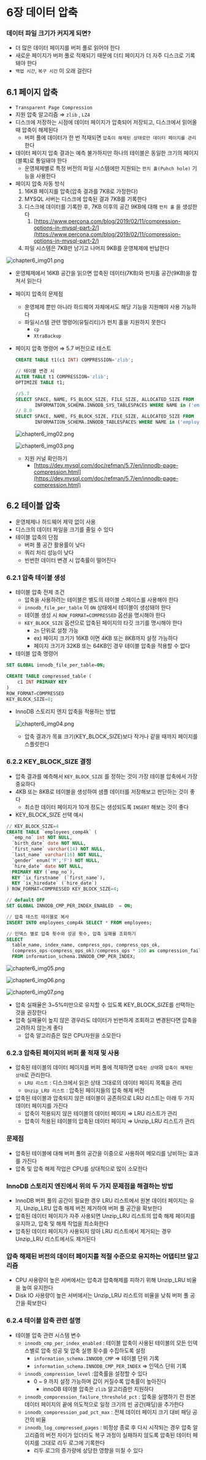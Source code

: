 # 6장 데이터 압축

### 데이터 파일 크기가 커지게 되면?

- 더 많은 데이터 페이지를 버퍼 풀로 읽어야 한다
- 새로운 페이지가 버퍼 풀로 적재되기 때문에 더티 페이지가 더 자주 디스크로 기록돼야 한다
- `백업 시간`, `복구 시간` 이 오래 걸린다

## 6.1 페이지 압축

- `Transparent Page Compression`
- 지원 압축 알고리즘 ⇒ `zlib` , `LZ4`
- 디스크에 저장하는 시점에 데이터 페이지가 압축되어 저장되고, 디스크에서 읽어올 때 압축이 해제된다
    - 버퍼 풀에 데이터가 한 번 적재되면 `압축이 해제된 상태로만 데이터 페이지를 관리`한다
- 데이터 페이지 압축 결과는 예측 불가하지만 하나의 테이블은 동일한 크기의 페이지(블록)로 통일돼야 한다
    - 운영체제별로 특정 버전의 파일 시스템에만 지원되는  `펀치 홀(Puhch hole)` 기능을 사용한다
- 페이지 압축 자동 방식
    1. 16KB 페이지를 압축(압축 결과를 7KB로 가정한다)
    2. MYSQL 서버는 디스크에 압축된 결과 7KB를 기록한다
    3. 디스크에 데이터를 기록한 후, 7KB 이후의 공간 9KB에 대해 `펀치 홀` 을 생성한다
        1. [https://www.percona.com/blog/2019/02/11/compression-options-in-mysql-part-2/](https://www.percona.com/blog/2019/02/11/compression-options-in-mysql-part-2/)
    4. 파일 시스템은 7KB만 남기고 나머지 9KB를 운영체제에 반납한다

![chapter6_img01.png](../images/haedoang/chapter6_img01.png)

- 운영체제에서 16KB 공간을 읽으면 압축된 데이터(7KB)와 펀치홀 공간(9KB)을 합쳐서 읽는다
- 페이지 압축의 문제점
    - 운영체제 뿐만 아니라 하드웨어 자체에서도 해당 기능을 지원해야 사용 가능하다
    - 파일시스템 관련 명령어(유틸리티)가 펀치 홀을 지원하지 못한다
        - `cp`
        - `XtraBackup`
- 페이지 압축 명령어 ⇒ 5.7 버전으로 테스트
    
    ```sql
    CREATE TABLE t1(c1 INT) COMPRESSION='zlib';
    
    // 테이블 변경 시
    ALTER TABLE t1 COMPRESSION='zlib';
    OPTIMIZE TABLE t1;
    
    //5.7 
    SELECT SPACE, NAME, FS_BLOCK_SIZE, FILE_SIZE, ALLOCATED_SIZE FROM
           INFORMATION_SCHEMA.INNODB_SYS_TABLESPACES WHERE NAME in ('employees/employees', 'employees/employees_zlib');
    // 8.0
    SELECT SPACE, NAME, FS_BLOCK_SIZE, FILE_SIZE, ALLOCATED_SIZE FROM
           INFORMATION_SCHEMA.INNODB_TABLESPACES WHERE NAME in ('employees/employees', 'employees/employees_zlib');
    ```
    
    ![chapter6_img02.png](../images/haedoang/chapter6_img02.png)
    
    ![chapter6_img03.png](../images/haedoang/chapter6_img03.png)
    
    - 지원 커널 확인하기
        - [https://dev.mysql.com/doc/refman/5.7/en/innodb-page-compression.html](https://dev.mysql.com/doc/refman/5.7/en/innodb-page-compression.html)

## 6.2 테이블 압축

- 운영체제나 하드웨어 제약 없이 사용
- 디스크의 데이터 파일을 크기를 줄일 수 있다
- 테이블 압축의 단점
    - 버퍼 풀 공간 활용률이 낮다
    - 쿼리 처리 성능이 낮다
    - 빈번한 데이터 변경 시 압축률이 떨어진다

### 6.2.1 압축 테이블 생성

- 테이블 압축 전제 조건
    - 압축을 사용하려는 테이블은 별도의 테이블 스페이스를 사용해야 한다
    - `innodb_file_per_table` 이 `ON` 상태에서 테이블이 생성돼야 한다
    - 테이블 생성 시 `ROW_FORMAT=COMPRESSED` 옵션을 명시해야 한다
    - `KEY_BLOCK_SIZE` 옵션으로 압축된 페이지의 타깃 크기를 명시해야 한다
        - `2n` 단위로 설정 가능
        - ex) 페이지 크기가 16KB 이면 4KB 또는 8KB까지 설정 가능하다
        - 페이지 크기가 32KB 또는 64KB인 경우 테이블 압축을 적용할 수 없다
- 테이블 압축 명령어

```sql
SET GLOBAL innodb_file_per_table=ON;

CREATE TABLE compressed_table (
	c1 INT PRIMARY KEY 
)
ROW_FORMAT=COMPRESSED
KEY_BLOCK_SIZE=8;
```

- InnoDB 스토리지 엔지 압축을 적용하는 방법
    
    ![chapter6_img04.png](../images/haedoang/chapter6_img04.png)
    
    - 압축 결과가 목표 크기(KEY_BLOCK_SIZE)보다 작거나 같을 때까지 페이지를 스플릿한다

### 6.2.2 KEY_BLOCK_SIZE 결정

- 압축 결과를 예측해서  `KEY_BLOCK_SIZE` 를 정하는 것이 가장 테이블 압축에서 가장 중요하다
- 4KB 또는 8KB로 테이블을 생성하여 샘플 데이터를 저장해보고 판단하는 것이 좋다
    - 최소한 데이터 페이지가 10개 정도는 생성되도록 `INSERT` 해보는 것이 좋다
- KEY_BLOCK_SIZE 선택 예시

```sql
// KEY_BLOCK_SIZE=4
CREATE TABLE `employees_comp4k` (
  `emp_no` int NOT NULL,
  `birth_date` date NOT NULL,
  `first_name` varchar(14) NOT NULL,
  `last_name` varchar(16) NOT NULL,
  `gender` enum('M','F') NOT NULL,
  `hire_date` date NOT NULL,
  PRIMARY KEY (`emp_no`),
  KEY `ix_firstname` (`first_name`),
  KEY `ix_hiredate` (`hire_date`)
) ROW_FORMAT=COMPRESSED KEY_BLOCK_SIZE=4;

// default OFF 
SET GLOBAL INNODB_CMP_PER_INDEX_ENABLED  = ON;

// 압축 테스트 테이블로 복사
INSERT INTO employees_comp4k SELECT * FROM employees;

// 인덱스 별로 압축 횟수와 성공 횟수, 압축 실패율 조회하기
SELECT
  table_name, index_name, compress_ops, compress_ops_ok,
  (compress_ops-compress_ops_ok)/compress_ops * 100 as compression_failure_pct
  FROM information_schema.INNODB_CMP_PER_INDEX;
```

![chapter6_img05.png](../images/haedoang/chapter6_img05.png)

![chapter6_img06.png](../images/haedoang/chapter6_img06.png)

![chapter6_img07.png](../images/haedoang/chapter6_img07.png)

- 압축 실패율은 3~5%미만으로 유지할 수 있도록 KEY_BLOCK_SIZE를 선택하는 것을 권장한다
- 압축 실패율이 높지 않은 경우라도 데이터가 빈번하게 조회하고 변경된다면 압축을 고려하지 않는게 좋다
    - 압축 알고리즘은 많은 CPU자원을 소모한다

### 6.2.3 압축된 페이지의 버퍼 풀 적재 및 사용

- 압축된 테이블의 데이터 페이지를 버퍼 풀에 적재하면 `압축된 상태`와 `압축이 해제된 상태`로 관리한다.
    - `LRU 리스트`  : 디스크에서 읽은 상태 그대로의 데이터 페이지 목록을 관리
    - `Unzip_LRU 리스트` : 압축된 페이지들의 압축 해제 버전
- 압축된 테이블과 압축되지 않은 테이블이 공존하므로 LRU 리스트는 아래 두 가지 데이터 페이지를 가진다
    - 압축이 적용되지 않은 테이블의 데이터 페이지 ⇒ LRU 리스트가 관리
    - 압축이 적용된 테이블의 압축된 데이터 페이지 ⇒ Unzip_LRU 리스트가 관리

### 문제점

- 압축된 테이블에 대해 버퍼 풀의 공간을 이중으로 사용하여 메모리를 낭비하는 효과를 가진다
- 압축 및 압축 해제 작업은 CPU를 상대적으로 많이 소모한다

### InnoDB 스토리지 엔진에서 위의 두 가지 문제점을 해결하는 방법

- InnoDB 버퍼 풀의 공간이 필요한 경우 LRU 리스트에서 원본 데이터 페이지는 유지, Unzip_LRU 압축 해제 버전 제거하여 버퍼 풀 공간을 확보한다
- 압축된 데이터 페이지가 자주 사용되면 Unzip_LRU 리스트의 압축 해제 페이지를 유지하고, 압축 및 해제 작업을 최소화한다
- 압축된 데이터 페이지가 사용되지 않아 LRU 리스트에서 제거되는 경우 Unzip_LRU 리스트에서도 제거된다

### 압축 해제된 버전의 데이터 페이지를 적절 수준으로 유지하는 어댑티브 알고리즘

- CPU 사용량이 높은 서버에서는 압축과 압축해제를 피하기 위해 Unzip_LRU 비율을 높여 유지한다
- Disk IO 사용량이 높은 서버에서는 Unzip_LRU 리스트의 비율을 낮춰 버퍼 풀 공간을 확보한다

### 6.2.4 테이블 압축 관련 설명

- 테이블 압축 관련 시스템 변수
    - `innodb_cmp_per_index_enabled` : 테이블 압축이 사용된 테이블의 모든 인덱스별로 압축 성공 및 압축 실행 횟수를 수집하도록 설정
        - `information_schema.INNODB_CMP`  ⇒ 테이블 단위 기록
        - `information_schema.INNODB_CMP_PER_INDEX` ⇒ 인덱스 단위 기록
    - `innodb_compression_level` :압축률을 설정할 수 있다
        - 0 ~ 9 까지 설정 가능하며 값이 커질수록 압축률이 높아진다
            - innoDB 테이블 압축은 `zlib` 알고리즘만 지원하다
    - `innodb_comporession_failure_threshold_pct` : 압축을 실행하기 전 원본 데이터 페이지의 끝에 의도적으로 일정 크기의 빈 공간(패딩)을 추가한다
    - `innodb_comporession_pad_pct_max` :  전체 데이터 페이지 크기 대비 패딩 공간의 비율
    - `innodb_log_compressed_pages` : 비정상 종료 후 다시 시작되는 경우 압축 알고리즘의 버전 차이가 있더라도 복구 과정이 실패하지 않도록 압축된 데이터 페이지를 그대로 리두 로그에 기록한다
        - 리두 로그의 증가량에 상당한 영향을 미칠 수 있다